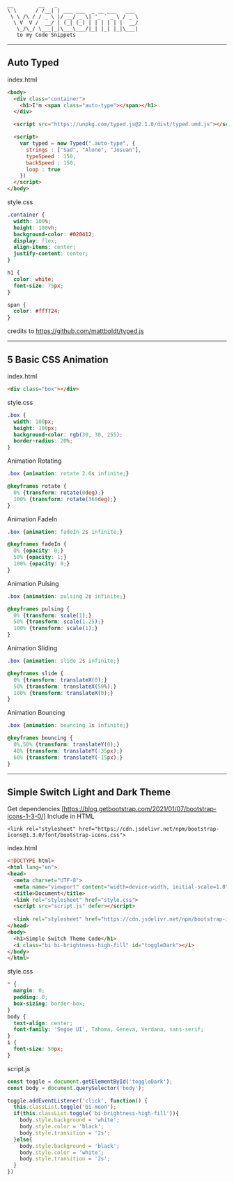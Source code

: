 ```
__        __   _                           
\ \      / /__| | ___ ___  _ __ ___   ___ 
 \ \ /\ / / _ \ |/ __/ _ \| '_ ` _ \ / _ \
  \ V  V /  __/ | (_| (_) | | | | | |  __/
   \_/\_/ \___|_|\___\___/|_| |_| |_|\___|
   to my Code Snippets
```
___
## Auto Typed

index.html
```html
<body>
  <div class="container">
    <h1>I'm <span class="auto-type"></span></h1>
  </div>

  <script src="https://unpkg.com/typed.js@2.1.0/dist/typed.umd.js"></script>

  <script>
    var typed = new Typed(".auto-type", {
      strings : ["Sad", "Alone", "Josuan"],
      typeSpeed : 150,
      backSpeed : 150,
      loop : true
    })
  </script>
</body>
```
style.css
```css
.container {
  width: 100%;
  height: 100vh;
  background-color: #020412;
  display: flex;
  align-items: center;
  justify-content: center;
}

h1 {
  color: white;
  font-size: 75px;
}

span {
  color: #fff724;
}
```
credits to https://github.com/mattboldt/typed.js
___

## 5 Basic CSS Animation
index.html
```html
<div class="box"></div>
```
style.css
```css
.box {
  width: 100px;
  height: 100px;
  background-color: rgb(30, 30, 255);
  border-radius: 20%;
}
```
Animation Rotating
```css
.box {animation: rotate 2.6s infinite;}

@keyframes rotate {
  0% {transform: rotate(0deg);}
  100% {transform: rotate(360deg);}
}
```
Animation FadeIn
```css
.box {animation: fadeIn 2s infinite;}

@keyframes fadeIn {
  0% {opacity: 0;}
  50% {opacity: 1;}
  100% {opacity: 0;}
}
```
Animation Pulsing
```css
.box {animation: pulsing 2s infinite;}

@keyframes pulsing {
  0% {transform: scale(1);}
  50% {transform: scale(1.25);}
  100% {transform: scale(1);}
}
```
Animation Sliding
```css
.box {animation: slide 2s infinite;}

@keyframes slide {
  0% {transform: translateX(0);}
  50% {transform: translateX(50%);}
  100% {transform: translateX(0);}
}
```
Animation Bouncing
```css
.box {animation: bouncing 1s infinite;}

@keyframes bouncing {
  0%,50% {transform: translateY(0);}
  40% {transform: translateY(-35px);}
  60% {transform: translateY(-15px);}
}
```
***
## Simple Switch Light and Dark Theme
Get dependencies [https://blog.getbootstrap.com/2021/01/07/bootstrap-icons-1-3-0/]
Include in HTML
```
<link rel="stylesheet" href="https://cdn.jsdelivr.net/npm/bootstrap-icons@1.3.0/font/bootstrap-icons.css">
```
index.html
```html
<!DOCTYPE html>
<html lang="en">
<head>
  <meta charset="UTF-8">
  <meta name="viewport" content="width=device-width, initial-scale=1.0">
  <title>Document</title>
  <link rel="stylesheet" href="style.css">
  <script src="script.js" defer></script>
  
  <link rel="stylesheet" href="https://cdn.jsdelivr.net/npm/bootstrap-icons@1.3.0/font/bootstrap-icons.css">
</head>
<body>
  <h1>Simple Switch Theme Code</h1>
  <i class="bi bi-brightness-high-fill" id="toggleDark"></i>
</body>
</html>
```
style.css
```css
* {
  margin: 0;
  padding: 0;
  box-sizing: border-box;
}
body {
  text-align: center;
  font-family: 'Segoe UI', Tahoma, Geneva, Verdana, sans-serif;
}
i {
  font-size: 50px;
}
```
script.js
```javascript
const toggle = document.getElementById('toggleDark');
const body = document.querySelector('body');

toggle.addEventListener('click', function() {
  this.classList.toggle('bi-moon'); 
  if(this.classList.toggle('bi-brightness-high-fill')){
    body.style.background = 'white';
    body.style.color = 'black';
    body.style.transition = '2s';
  }else{
    body.style.background = 'black';
    body.style.color = 'white';
    body.style.transition = '2s';
  }
})
```
